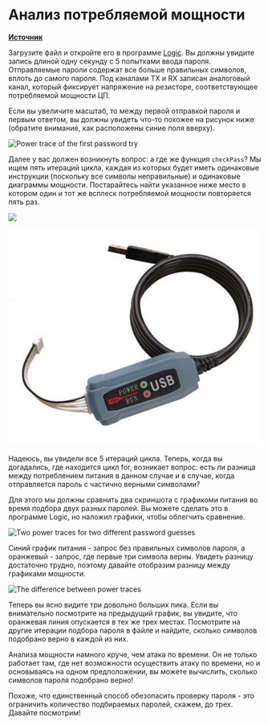 # Анализ потребляемой мощности

[**Источник**](https://maldroid.github.io/hardware-hacking/)

Загрузите файл и откройте его в программе [Logic](https://maldroid.github.io/hardware-hacking/assets/power\_analysis.logicdata.7z). Вы должны увидите запись длиной одну секунду с 5 попытками ввода пароля. Отправляемые пароли содержат все больше  правильных символов, вплоть до самого пароля. Под каналами TX и RX записан аналоговый канал, который фиксирует напряжение на резисторе, соответствующее потребляемой мощности ЦП.

Если вы увеличите масштаб, то между первой отправкой пароля и первым ответом, вы должны увидеть что-то похожее на рисунок ниже (обратите внимание, как расположены синие поля вверху).

![Power trace of the first password try](https://maldroid.github.io/hardware-hacking/assets/logic-screenshot-power-loops.png)

Далее у вас должен возникнуть вопрос: а где же функция `checkPass`? Мы ищем пять итераций цикла, каждая из которых будет иметь одинаковые инструкции (поскольку все символы неправильные) и одинаковые диаграммы мощности. Постарайтесь найти указанное ниже место в котором один и тот же всплеск потребляемой мощности повторяется пять раз.&#x20;

![](https://maldroid.github.io/hardware-hacking/assets/logic-screenshot-power-loops-annotated.png)

![](<../../.gitbook/assets/image (322).png>)

Надеюсь, вы увидели все 5 итераций цикла. Теперь, когда вы догадались, где находится цикл for, возникает вопрос: есть ли разница между потреблением питания в данном случае и в случае, когда отправляется пароль с частично верными символами?

Для этого мы должны сравнить два скриншота с графикоми питания во время подбора двух разных паролей. Вы можете сделать это в программе Logic, но наложил графики, чтобы облегчить сравнение.

![Two power traces for two different password guesses](https://maldroid.github.io/hardware-hacking/assets/matplotlib-power-traces.png)

Синий  график питания - запрос без правильных символов пароля, а оранжевый - запрос, где первые три символа верны. Увидеть разницу достаточно трудно, поэтому давайте отобразим разницу между графиками мощности.

![The difference between power traces](https://maldroid.github.io/hardware-hacking/assets/matplotlib-differences.png)

Теперь вы ясно видите три довольно больших пика. Если вы внимательно посмотрите на предыдущий график, вы увидите, что оранжевая линия опускается в тех же трех местах. Посмотрите на другие итерации подбора пароля в файле и найдите, сколько символов подобрано верно в каждой из них.

Анализа мощности намного круче, чем атака по времени. Он не только работает там, где нет возможности осуществить атаку по времени, но и основываясь на одном предположении, вы можете вычислить, сколько символов пароля подобрано верно!

Похоже, что единственный способ обезопасить проверку пароля - это ограничить количество подбираемых паролей, скажем, до трех. Давайте посмотрим!
